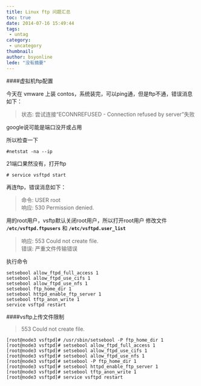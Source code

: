 ```yaml
---
title: Linux ftp 问题汇总
toc: true
date: 2014-07-16 15:49:44
tags:
 - untag
category: 
 - uncategory
thumbnail: 
author: bsyonline
lede: "没有摘要"
---
```


####虚拟机ftp配置

今天在 vmware 上装 contos，系统装完，可以ping通，但是ftp不通，错误消息如下：
>状态:      尝试连接“ECONNREFUSED - Connection refused by server”失败

google说可能是端口没开或占用

所以检查一下

	#netstat -na --ip

21端口果然没有，打开ftp

	# service vsftpd start

再连ftp，错误消息如下：

>命令:      USER root  
>响应:      530 Permission denied.

用的root用户，vsftp默认关闭root用户，所以打开root用户
修改文件 **`/etc/vsftpd.ftpusers`** 和 **`/etc/vsftpd.user_list`**


>响应: 553 Could not create file.  
>错误: 严重文件传输错误

执行命令

	setsebool allow_ftpd_full_access 1
	setsebool allow_ftpd_use_cifs 1
	setsebool allow_ftpd_use_nfs 1
	setsebool ftp_home_dir 1
	setsebool httpd_enable_ftp_server 1
	setsebool tftp_anon_write 1
	service vsftpd restart

####vsftp上传文件限制
>553 Could not create file.

	[root@node3 vsftpd]# /usr/sbin/setsebool -P ftp_home_dir 1
	[root@node3 vsftpd]# setsebool allow_ftpd_full_access 1
	[root@node3 vsftpd]# setsebool allow_ftpd_use_cifs 1
	[root@node3 vsftpd]# setsebool allow_ftpd_use_nfs 1
	[root@node3 vsftpd]# setsebool -P ftp_home_dir 1
	[root@node3 vsftpd]# setsebool httpd_enable_ftp_server 1
	[root@node3 vsftpd]# setsebool tftp_anon_write 1
	[root@node3 vsftpd]# service vsftpd restart
